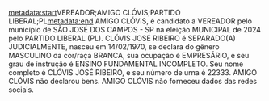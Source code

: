 <metadata:start>VEREADOR;AMIGO CLÓVIS;PARTIDO LIBERAL;PL<metadata:end>
AMIGO CLÓVIS, é candidato a VEREADOR pelo município de SÃO JOSÉ DOS CAMPOS - SP na eleição MUNICIPAL de 2024 pelo PARTIDO LIBERAL (PL). CLÓVIS JOSÉ RIBEIRO é SEPARADO(A) JUDICIALMENTE, nasceu em 14/02/1970, se declara do gênero MASCULINO da cor/raça BRANCA, sua ocupação é EMPRESÁRIO, e seu grau de instrução é ENSINO FUNDAMENTAL INCOMPLETO. Seu nome completo é CLÓVIS JOSÉ RIBEIRO, e seu número de urna é 22333.
AMIGO CLÓVIS não declarou bens.
AMIGO CLÓVIS não forneceu dados das redes sociais.